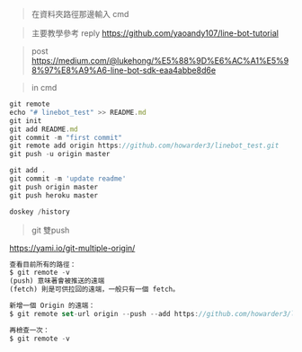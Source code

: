 > 在資料夾路徑那邊輸入 cmd

> 主要教學參考
> reply
https://github.com/yaoandy107/line-bot-tutorial

> post
https://medium.com/@lukehong/%E5%88%9D%E6%AC%A1%E5%98%97%E8%A9%A6-line-bot-sdk-eaa4abbe8d6e

> in cmd

```javascript
git remote
echo "# linebot_test" >> README.md
git init
git add README.md
git commit -m "first commit"
git remote add origin https://github.com/howarder3/linebot_test.git
git push -u origin master

git add .
git commit -m 'update readme'
git push origin master
git push heroku master

doskey /history
```

> git 雙push

https://yami.io/git-multiple-origin/

```javascript
查看目前所有的路徑：
$ git remote -v
(push) 意味著會被推送的遠端
(fetch) 則是可供拉回的遠端，一般只有一個 fetch。

新增一個 Origin 的遠端：
$ git remote set-url origin --push --add https://github.com/howarder3/linebot_test.git

再檢查一次：
$ git remote -v
```
